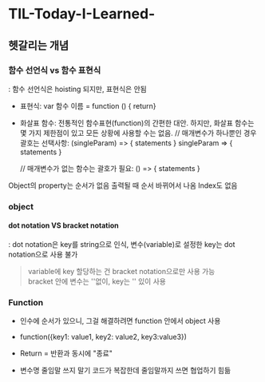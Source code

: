 # TIL-Today-I-Learned-
## 헷갈리는 개념
### 함수 선언식 vs 함수 표현식
: 함수 선언식은 hoisting 되지만, 표현식은 안됨

- 표현식: 
var 함수 이름 = function () { return}

- 화살표 함수:
 전통적인 함수표현(function)의 간편한 대안. 하지만, 화살표 함수는 몇 가지 제한점이 있고 모든 상황에 사용할 수는 없음.
     // 매개변수가 하나뿐인 경우 괄호는 선택사항:
    (singleParam) => { statements }
    singleParam => { statements }

    // 매개변수가 없는 함수는 괄호가 필요:
    () => { statements }

Object의 property는 순서가 없음
출력될 때 순서 바뀌어서 나옴
Index도 없음


### object
#### dot notation VS bracket notation
: dot notation은 key를 string으로 인식, 변수(variable)로 설정한 key는 dot notation으로 사용 불가
> variable에 key 할당하는 건 bracket notation으로만 사용 가능   
> bracket 안에 변수는 ''없이, key는 '' 있이 사용

### Function
*  인수에 순서가 있으니, 그걸 해결하려면 function 안에서 object 사용
* function({key1: value1, key2: value2, key3:value3})
* Return = 반환과 동시에 "종료"

* 변수명 줄임말 쓰지 말기 코드가 복잡한데 줄임말까지 쓰면 협업하기 힘듦
